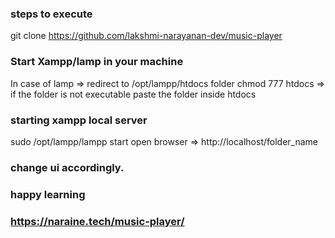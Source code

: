 ### steps to execute
git clone https://github.com/lakshmi-narayanan-dev/music-player

### Start Xampp/lamp in your machine
In case of lamp => redirect to /opt/lampp/htdocs folder
chmod 777 htdocs => if the folder is not executable
paste the folder inside htdocs

### starting xampp local server
sudo /opt/lampp/lampp start
open browser => http://localhost/folder_name

### change ui accordingly.
### happy learning
### https://naraine.tech/music-player/
